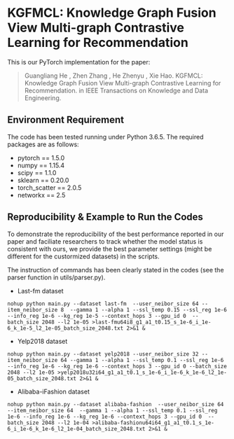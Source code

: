 # KGFMCL: Knowledge Graph Fusion View Multi-graph Contrastive Learning for Recommendation

This is our PyTorch implementation for the paper:

> Guangliang He , Zhen Zhang , He Zhenyu , Xie Hao. KGFMCL: Knowledge Graph Fusion View Multi-graph Contrastive Learning for Recommendation. in IEEE Transactions on Knowledge and Data Engineering.

## Environment Requirement

The code has been tested running under Python 3.6.5. The required packages are as follows:

- pytorch == 1.5.0
- numpy == 1.15.4
- scipy == 1.1.0
- sklearn == 0.20.0
- torch_scatter == 2.0.5
- networkx == 2.5

## Reproducibility & Example to Run the Codes

To demonstrate the reproducibility of the best performance reported in our paper and faciliate researchers to track whether the model status is consistent with ours, we provide the best parameter settings (might be different for the custormized datasets) in the scripts.

The instruction of commands has been clearly stated in the codes (see the parser function in utils/parser.py). 

- Last-fm dataset

```
nohup python main.py --dataset last-fm  --user_neibor_size 64 --item_neibor_size 8  --gamma 1 --alpha 1 --ssl_temp 0.15 --ssl_reg 1e-6 --info_reg 1e-6 --kg_reg 1e-5 --context_hops 3 --gpu_id 0  --batch_size 2048 --l2 1e-05 >last-fmu64i8_g1_a1_t0.15_s_1e-6_i_1e-6_k_1e-5_l2_1e-05_batch_size_2048.txt 2>&1 &
```

- Yelp2018 dataset

```
nohup python main.py --dataset yelp2018 --user_neibor_size 32 --item_neibor_size 64 --gamma 1 --alpha 1 --ssl_temp 0.1 --ssl_reg 1e-6 --info_reg 1e-6 --kg_reg 1e-6 --context_hops 3 --gpu_id 0 --batch_size 2048 --l2 1e-05 >yelp2018u32i64_g1_a1_t0.1_s_1e-6_i_1e-6_k_1e-6_l2_1e-05_batch_size_2048.txt 2>&1 &
```

- Alibaba-iFashion dataset

```
nohup python main.py --dataset alibaba-fashion  --user_neibor_size 64 --item_neibor_size 64  --gamma 1 --alpha 1 --ssl_temp 0.1 --ssl_reg 1e-6 --info_reg 1e-6 --kg_reg 1e-6 --context_hops 3 --gpu_id 0  --batch_size 2048 --l2 1e-04 >alibaba-fashionu64i64_g1_a1_t0.1_s_1e-6_i_1e-6_k_1e-6_l2_1e-04_batch_size_2048.txt 2>&1 &
```

